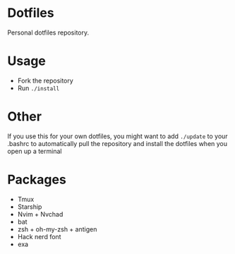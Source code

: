 # Dotfiles

Personal dotfiles repository.

# Usage

* Fork the repository
* Run `./install` 

# Other

If you use this for your own dotfiles, you might want to add `./update`
to your .bashrc to automatically pull the repository and install the 
dotfiles when you open up a terminal

# Packages

- Tmux
- Starship
- Nvim + Nvchad
- bat 
- zsh + oh-my-zsh + antigen
- Hack nerd font
- exa
